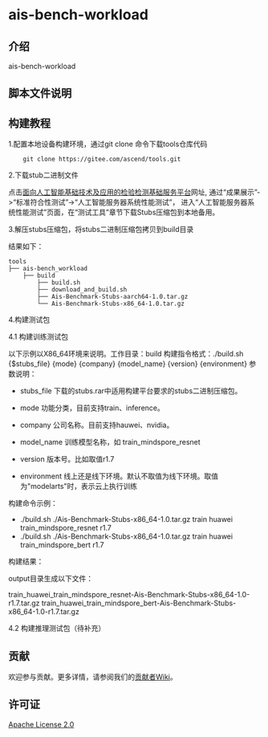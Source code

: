 # ais-bench-workload

## 介绍

ais-bench-workload

## 脚本文件说明


## 构建教程
1.配置本地设备构建环境，通过git clone 命令下载tools仓库代码
```
    git clone https://gitee.com/ascend/tools.git
```
2.下载stub二进制文件

点击[面向人工智能基础技术及应用的检验检测基础服务平台](http://www.aipubservice.com/#/show/compliance/detail/127)网址, 通过“成果展示”->“标准符合性测试”->“人工智能服务器系统性能测试”， 进入“人工智能服务器系统性能测试”页面，在“测试工具”章节下载Stubs压缩包到本地备用。


3.解压stubs压缩包，将stubs二进制压缩包拷贝到build目录

结果如下：
```
tools
├── ais-bench_workload
    ├── build
        ├── build.sh
        ├── download_and_build.sh
        ├── Ais-Benchmark-Stubs-aarch64-1.0.tar.gz
        └── Ais-Benchmark-Stubs-x86_64-1.0.tar.gz
```

4.构建测试包

4.1 构建训练测试包

以下示例以X86_64环境来说明。工作目录：build
构建指令格式：./build.sh  {$stubs_file} {mode} {company} {model_name} {version} {environment}
参数说明：
+ stubs_file 下载的stubs.rar中适用构建平台要求的stubs二进制压缩包。
+ mode  功能分类，目前支持train、inference。

+ company 公司名称。目前支持hauwei、nvidia。
+ model_name 训练模型名称，如 train_mindspore_resnet
+ version  版本号。比如取值r1.7
+ environment 线上还是线下环境。默认不取值为线下环境。取值为"modelarts"时，表示云上执行训练

构建命令示例：

+ ./build.sh  ./Ais-Benchmark-Stubs-x86_64-1.0.tar.gz train huawei train_mindspore_resnet r1.7
+ ./build.sh  ./Ais-Benchmark-Stubs-x86_64-1.0.tar.gz train huawei train_mindspore_bert r1.7



构建结果：

output目录生成以下文件：

train_huawei_train_mindspore_resnet-Ais-Benchmark-Stubs-x86_64-1.0-r1.7.tar.gz
train_huawei_train_mindspore_bert-Ais-Benchmark-Stubs-x86_64-1.0-r1.7.tar.gz

4.2 构建推理测试包（待补充）
## 贡献

欢迎参与贡献。更多详情，请参阅我们的[贡献者Wiki](../CONTRIBUTING.md)。

## 许可证
[Apache License 2.0](LICENSE)

